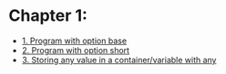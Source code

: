 # Chapter 1:

- [1. Program with option base](recipe_01/README.md)
- [2. Program with option short](recipe_02/README.md)
- [3. Storing any value in a container/variable with any](recipe_03/README.md)